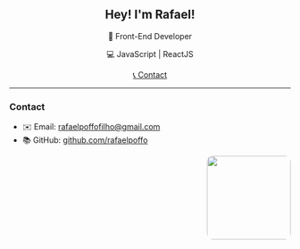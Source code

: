 <h2 align="center">Hey! I'm Rafael!</h2>

<p align="center">🚀 Front-End Developer</p>
<p align="center">💻 JavaScript | ReactJS</p>

<p align="center">
  <a href="#contact">📞 Contact</a>
</p>

---

### Contact

- ✉️ Email: rafaelpoffofilho@gmail.com
- 📚 GitHub: [github.com/rafaelpoffo](https://github.com/rafaelpoffo)

<p align="center">
  <img align="right" height="150" style="border-radius:10px;" src="https://i.gifer.com/4j6o.gif">
</p>

